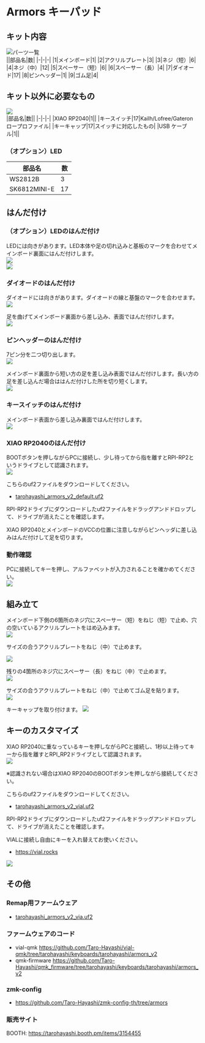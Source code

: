 # Armors キーパッド


## キット内容
![パーツ一覧](img/1_contents.jpg)  
||部品名|数|
|-|-|-|
|1|メインボード|1|
|2|アクリルプレート|3|
|3|ネジ（短）|6|
|4|ネジ（中）|12|
|5|スペーサー（短）|6|
|6|スペーサー（長）|4|
|7|ダイオード|17|
|8|ピンヘッダー|1|
|9|ゴム足|4|

## キット以外に必要なもの
![](img/2_additional_required.jpg)  
|部品名|数||
|-|-|-|
|XIAO RP2040|1||
|キースイッチ|17|Kailh/Lofree/Gateron ロープロファイル|
|キーキャップ|17|スイッチに対応したもの|
|USB ケーブル|1||

### （オプション）LED
|部品名|数|
|-|-|
|WS2812B|3|
|SK6812MINI-E|17|

## はんだ付け
### （オプション）LEDのはんだ付け
LEDには向きがあります。LED本体や足の切れ込みと基板のマークを合わせてメインボード裏面にはんだ付けします。   
![](img/3_led_direction.jpg)  
![](img/4_led.jpg)  

### ダイオードのはんだ付け
ダイオードには向きがあります。ダイオードの線と基盤のマークを合わせます。  
![](img/5_diode_direction.jpg)  

足を曲げてメインボード裏面から差し込み、表面ではんだ付けします。  
![](img/6_diode.jpg)  

### ピンヘッダーのはんだ付け
7ピン分を二つ切り出します。  
![](img/7_cut_pinheader.jpg)  

メインボード裏面から短い方の足を差し込み表面ではんだ付けします。長い方の足を差し込んだ場合ははんだ付けした所を切り短くします。  
![](img/8_pinheader.jpg)  

### キースイッチのはんだ付け
メインボード表面から差し込み裏面ではんだ付けします。  
![](img/9_keyswitch.jpg)  

### XIAO RP2040のはんだ付け
BOOTボタンを押しながらPCに接続し、少し待ってから指を離すとRPI-RP2というドライブとして認識されます。  
![](img/10_xiao_boot.jpg)  

こちらのuf2ファイルをダウンロードしてください。  
- [tarohayashi_armors_v2_default.uf2](https://github.com/Taro-Hayashi/Armors-v2/releases/latest/download/tarohayashi_armors_v2_default.uf2)

RPI-RP2ドライブにダウンロードしたuf2ファイルをドラッグアンドドロップして、ドライブが消えたことを確認します。  

XIAO RP2040とメインボードのVCCの位置に注意しながらピンヘッダに差し込みはんだ付けして足を切ります。  

### 動作確認
PCに接続してキーを押し、アルファベットが入力されることを確かめてください。  
![](img/11_test.jpg)  

## 組み立て
メインボード下側の6箇所のネジ穴にスペーサー（短）をねじ（短）で止め、穴の空いているアクリルプレートをはめ込みます。  
![](img/12_case_1.jpg)  

サイズの合うアクリルプレートをねじ（中）で止めます。  

![](img/13_case_2.jpg)  

残りの4箇所のネジ穴にスペーサー（長）をねじ（中）で止めます。  
![](img/14_case_3.jpg)  


サイズの合うアクリルプレートをねじ（中）で止めてゴム足を貼ります。  
![](img/15_case_4.jpg)  

キーキャップを取り付けます。
![](img/16_case_5.jpg)  


## キーのカスタマイズ
XIAO RP2040に重なっているキーを押しながらPCと接続し、1秒以上待ってキーから指を離すとRPI_RP2ドライブとして認識されます。  
![](img/17_bootmagic.jpg)  

※認識されない場合はXIAO RP2040のBOOTボタンを押しながら接続してください。  

こちらのuf2ファイルをダウンロードしてください。
- [tarohayashi_armors_v2_vial.uf2](https://github.com/Taro-Hayashi/Armors-v2/releases/latest/download/tarohayashi_armors_v2_vial.uf2)

RPI-RP2ドライブにダウンロードしたuf2ファイルをドラッグアンドドロップして、ドライブが消えたことを確認します。  

VIALに接続し自由にキーを入れ替えてお使いください。  
- https://vial.rocks

![](img/18_vial.jpg)  

## その他
### Remap用ファームウェア
- [tarohayashi_armors_v2_via.uf2](https://github.com/Taro-Hayashi/Armors-v2/releases/latest/download/tarohayashi_armors_v2_via.uf2)

### ファームウェアのコード
- vial-qmk https://github.com/Taro-Hayashi/vial-qmk/tree/tarohayashi/keyboards/tarohayashi/armors_v2
- qmk-firmware https://github.com/Taro-Hayashi/qmk_firmware/tree/tarohayashi/keyboards/tarohayashi/armors_v2


### zmk-config
- https://github.com/Taro-Hayashi/zmk-config-th/tree/armors

### 販売サイト
BOOTH: https://tarohayashi.booth.pm/items/3154455